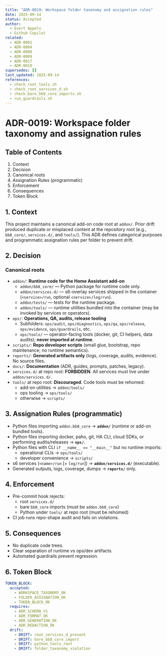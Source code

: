 ```yaml
---
title: "ADR-0019: Workspace folder taxonomy and assignation rules"
date: 2025-09-14
status: Accepted
author:
  - Evert Appels
  - Github Copilot
related:
  - ADR-0001
  - ADR-0004
  - ADR-0008
  - ADR-0009
  - ADR-0017
  - ADR-0018
supersedes: []
last_updated: 2025-09-14
references:
  - check_root_tools.sh
  - check_root_services_d.sh
  - check_bare_bb8_core_imports.sh
  - run_guardrails.sh
---
```


# ADR-0019: Workspace folder taxonomy and assignation rules

## Table of Contents
1. Context
2. Decision
3. Canonical roots
4. Assignation Rules (programmatic)
5. Enforcement
6. Consequences
7. Token Block

## 1. Context
This project maintains a canonical add-on code root at `addon/`. Prior drift produced duplicate or misplaced content at the repository root (e.g., `bb8_core/`, `services.d/`, and `tools/`). This ADR defines categorical purposes and programmatic assignation rules per folder to prevent drift.

## 2. Decision

### Canonical roots
- `addon/`: **Runtime code for the Home Assistant add-on**
  - `addon/bb8_core/` — Python package for runtime code only.
  - `addon/services.d/` — s6-overlay services shipped in the container (`<service>/run`, optional `<service>/log/run`).
  - `addon/tests/` — tests for the runtime package.
  - `addon/tools/` — runtime utilities bundled into the container (may be invoked by services or operators).
- `ops/`: **Operations, QA, audits, release tooling**
  - Subfolders: `ops/audit`, `ops/diagnostics`, `ops/qa`, `ops/release`, `ops/evidence`, `ops/guardrails`, etc.
  - `ops/tools/` — operator-facing tools (docker, git, CI helpers, data audits); **never imported at runtime**.
- `scripts/`: **Repo developer scripts** (small glue, bootstrap, repo maintenance; no runtime semantics).
- `reports/`: **Generated artifacts only** (logs, coverage, audits, evidence). No source files.
- `docs/`: **Documentation** (ADR, guides, prompts, patches, legacy).
- `services.d/` at repo root: **FORBIDDEN**. All services must live under `addon/services.d/`.
- `tools/` at repo root: **Discouraged**. Code tools must be rehomed:
  - add-on utilities → `addon/tools/`
  - ops tooling → `ops/tools/`
  - otherwise → `scripts/`

## 3. Assignation Rules (programmatic)
- Python files importing `addon.bb8_core` → **`addon/`** (runtime or add-on bundled tools).
- Python files importing docker, paho, git, HA CLI, cloud SDKs, or performing audits/releases → **`ops/`**.
- Python files with CLI `if __name__ == "__main__"` but no runtime imports:
  - operational CLIs → `ops/tools/`
  - developer convenience → `scripts/`
- s6 services (`<name>/run` [+ `log/run`]) → **`addon/services.d/`** (executable).
- Generated outputs, logs, coverage, dumps → **`reports/`** only.

## 4. Enforcement
- Pre-commit hook rejects:
  - root `services.d/`
  - bare `bb8_core` imports (must be `addon.bb8_core`)
  - Python under `tools/` at repo root (must be rehomed)
- CI job runs repo-shape audit and fails on violations.

## 5. Consequences
- No duplicate code trees.
- Clear separation of runtime vs ops/dev artifacts.
- Automated guardrails prevent regression.

## 6. Token Block
```yaml
TOKEN_BLOCK:
  accepted:
    - WORKSPACE_TAXONOMY_OK
    - FOLDER_ASSIGNATION_OK
    - TOKEN_BLOCK_OK
  requires:
    - ADR_SCHEMA_V1
    - ADR_FORMAT_OK
    - ADR_GENERATION_OK
    - ADR_REDACTION_OK
  drift:
    - DRIFT: root_services_d_present
    - DRIFT: bare_bb8_core_import
    - DRIFT: python_tools_root
    - DRIFT: folder_taxonomy_violation
```
